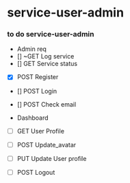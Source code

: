 # service-user-admin


### to do service-user-admin


- Admin req
- [] ~GET Log service
- [] GET Service status

- [x] POST Register
- [] POST Login
- [] POST Check email

- Dashboard
- [ ] GET User Profile
- [ ] POST Update_avatar
- [ ] PUT Update User profile

- [ ] POST Logout

